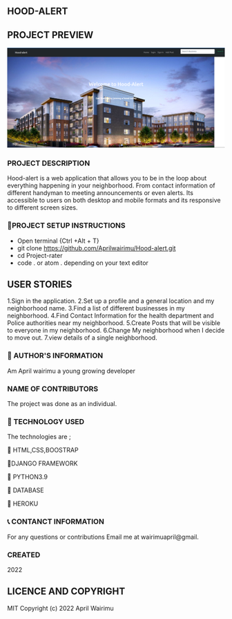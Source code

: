 ## HOOD-ALERT

## PROJECT PREVIEW

![HOOD-ALERT](./static/css/images/hood%20screenshot.png)


### PROJECT DESCRIPTION
Hood-alert is a web application that allows you to be in the loop about everything happening in your neighborhood. From contact information of different handyman to meeting announcements or even alerts.
Its accessible to users on both desktop and mobile formats and its responsive to different screen sizes.

### :pushpin:PROJECT SETUP INSTRUCTIONS

- Open terminal {Ctrl +Alt + T}
- git clone https://github.com/Aprilwairimu/Hood-alert.git
- cd Project-rater
- code . or atom . depending on your text editor
## USER STORIES

   1.Sign in the application.
    2.Set up a profile and a general location and my neighborhood name.
    3.Find a list of different businesses in my neighborhood.
    4.Find Contact Information for the health department and Police authorities near my neighborhood.
    5.Create Posts that will be visible to everyone in my neighborhood.
    6.Change My neighborhood when I decide to move out.
    7.view details of a single neighborhood.

### :information_desk_person: AUTHOR'S INFORMATION

Am April wairimu a young growing developer

### NAME OF CONTRIBUTORS

The project was done as an individual.


### :pushpin: TECHNOLOGY USED

The technologies are ;

:small_blue_diamond: HTML,CSS,BOOSTRAP

:small_blue_diamond:DJANGO FRAMEWORK

:small_blue_diamond: PYTHON3.9

:small_blue_diamond: DATABASE

:small_blue_diamond: HEROKU

### :telephone_receiver: CONTANCT INFORMATION

For any questions or contributions Email me at wairimuapril@gmail.

### CREATED

2022

## LICENCE AND COPYRIGHT

MIT Copyright (c) 2022 April Wairimu
